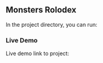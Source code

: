 
## Monsters Rolodex 

In the project directory, you can run:

### Live Demo 

Live demo link to project: 

